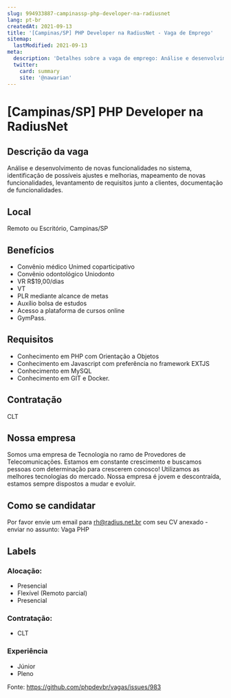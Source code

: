 ```yaml
---
slug: 994933887-campinassp-php-developer-na-radiusnet
lang: pt-br
createdAt: 2021-09-13
title: '[Campinas/SP] PHP Developer na RadiusNet - Vaga de Emprego'
sitemap:
  lastModified: 2021-09-13
meta:
  description: 'Detalhes sobre a vaga de emprego: Análise e desenvolvimento de novas funcionalidades no sistema, identificação de possíveis ajustes e melhorias, mapeamento de novas funcionalidades, levantamento de requisitos junto a clientes, documentação de funcionalidades.'
  twitter:
    card: summary
    site: '@nawarian'
---
```


# [Campinas/SP] PHP Developer na RadiusNet

## Descrição da vaga

Análise e desenvolvimento de novas funcionalidades no sistema, identificação de possíveis ajustes e melhorias, mapeamento de novas funcionalidades, levantamento de requisitos junto a clientes, documentação de funcionalidades.

## Local

Remoto ou Escritório, Campinas/SP 

## Benefícios

- Convênio médico Unimed coparticipativo
- Convênio odontológico Uniodonto
- VR R$19,00/dias
- VT 
- PLR mediante alcance de metas
- Auxílio bolsa de estudos
- Acesso a plataforma de cursos online
- GymPass.

## Requisitos

- Conhecimento em PHP com Orientação a Objetos
- Conhecimento em Javascript com preferência no framework EXTJS
- Conhecimento em MySQL
- Conhecimento em GIT e Docker.


## Contratação

CLT

## Nossa empresa

Somos uma empresa de Tecnologia no ramo de Provedores de Telecomunicações. Estamos em constante crescimento e buscamos pessoas com determinação para crescerem conosco!
Utilizamos as melhores tecnologias do mercado. Nossa empresa é jovem e descontraída, estamos sempre dispostos a mudar e evoluir.

## Como se candidatar

Por favor envie um email para rh@radius.net.br com seu CV anexado - enviar no assunto: Vaga PHP

## Labels

### Alocação:
- Presencial
- Flexível (Remoto parcial)
- Presencial


### Contratação:
- CLT


### Experiência
- Júnior
- Pleno


Fonte: https://github.com/phpdevbr/vagas/issues/983